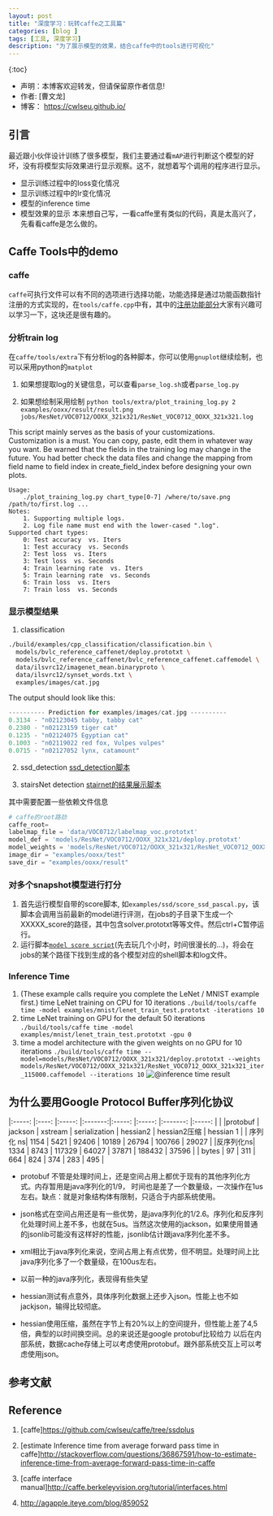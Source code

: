 ```yaml
---
layout: post
title: "深度学习：玩转caffe之工具篇"
categories: [blog ]
tags: [工具, 深度学习]
description: "为了展示模型的效果，结合caffe中的tools进行可视化"
---
```

{:toc}
- 声明：本博客欢迎转发，但请保留原作者信息!
- 作者: [曹文龙]
- 博客： <https://cwlseu.github.io/>

## 引言

最近跟小伙伴设计训练了很多模型，我们主要通过看`mAP`进行判断这个模型的好坏，没有将模型实际效果进行显示观察。这不，就想着写个调用的程序进行显示。

- 显示训练过程中的loss变化情况
- 显示训练过程中的lr变化情况
- 模型的inference time
- 模型效果的显示
本来想自己写，一看caffe里有类似的代码，真是太高兴了，先看看caffe是怎么做的。

## Caffe Tools中的demo 

### caffe
`caffe`可执行文件可以有不同的选项进行选择功能，功能选择是通过功能函数指针注册的方式实现的，在`tools/caffe.cpp`中有，其中的[注册功能部分](http://cwlseu.github.io/Cpp-Relearn)大家有兴趣可以学习一下，这块还是很有趣的。

### 分析train log
在`caffe/tools/extra`下有分析log的各种脚本，你可以使用`gnuplot`继续绘制，也可以采用python的`matplot`

1. 如果想提取log的关键信息，可以查看`parse_log.sh`或者`parse_log.py`

2. 如果想绘制采用绘制
`python tools/extra/plot_training_log.py 2 examples/ooxx/result/result.png jobs/ResNet/VOC0712/OOXX_321x321/ResNet_VOC0712_OOXX_321x321.log `

This script mainly serves as the basis of your customizations.
Customization is a must. You can copy, paste, edit them in whatever way you want. Be warned that the fields in the training log may change in the future. You had better check the data files and change the mapping from field name to field index in create_field_index before designing your own plots.

    Usage:
        ./plot_training_log.py chart_type[0-7] /where/to/save.png /path/to/first.log ...
    Notes:
        1. Supporting multiple logs.
        2. Log file name must end with the lower-cased ".log".
    Supported chart types:
        0: Test accuracy  vs. Iters
        1: Test accuracy  vs. Seconds
        2: Test loss  vs. Iters
        3: Test loss  vs. Seconds
        4: Train learning rate  vs. Iters
        5: Train learning rate  vs. Seconds
        6: Train loss  vs. Iters
        7: Train loss  vs. Seconds


### 显示模型结果
1. classification

```sh
./build/examples/cpp_classification/classification.bin \
  models/bvlc_reference_caffenet/deploy.prototxt \
  models/bvlc_reference_caffenet/bvlc_reference_caffenet.caffemodel \
  data/ilsvrc12/imagenet_mean.binaryproto \
  data/ilsvrc12/synset_words.txt \
  examples/images/cat.jpg
```

The output should look like this:

```cpp
---------- Prediction for examples/images/cat.jpg ----------
0.3134 - "n02123045 tabby, tabby cat"
0.2380 - "n02123159 tiger cat"
0.1235 - "n02124075 Egyptian cat"
0.1003 - "n02119022 red fox, Vulpes vulpes"
0.0715 - "n02127052 lynx, catamount"
```

2. ssd_detection
[ssd_detection脚本](https://github.com/cwlseu/caffe/blob/ssdplus/examples/stairsnet/ssd_detect_once.py)

3. stairsNet detection
[stairnet的结果展示脚本](https://github.com/cwlseu/caffe/blob/ssdplus/examples/stairsnet/stairsnet_detect.py)

其中需要配置一些依赖文件信息

```python
# caffe的root路劲
caffe_root=
labelmap_file = 'data/VOC0712/labelmap_voc.prototxt'
model_def = 'models/ResNet/VOC0712/OOXX_321x321/deploy.prototxt'
model_weights = 'models/ResNet/VOC0712/OOXX_321x321/ResNet_VOC0712_OOXX_321x321_iter_70000.caffemodel'
image_dir = "examples/ooxx/test"
save_dir = "examples/ooxx/result"
```

### 对多个snapshot模型进行打分
1. 首先运行模型自带的score脚本, 如`examples/ssd/score_ssd_pascal.py`，该脚本会调用当前最新的model进行评测，在jobs的子目录下生成一个XXXXX_score的路径，其中包含solver.prototxt等等文件。然后ctrl+C暂停运行。
2. 运行脚本[`model score script`](https://github.com/cwlseu/caffe/blob/ssdplus/tools/score_model.py)(先去玩几个小时，时间很漫长的...)，将会在jobs的某个路径下找到生成的各个模型对应的shell脚本和log文件。

### Inference Time
1. (These example calls require you complete the LeNet / MNIST example first.)
time LeNet training on CPU for 10 iterations
`./build/tools/caffe time -model examples/mnist/lenet_train_test.prototxt -iterations 10`
2. time LeNet training on GPU for the default 50 iterations
`./build/tools/caffe time -model examples/mnist/lenet_train_test.prototxt -gpu 0`
3. time a model architecture with the given weights on no GPU for 10 iterations
`./build/tools/caffe time --model=models/ResNet/VOC0712/OOXX_321x321/deploy.prototxt --weights models/ResNet/VOC0712/OOXX_321x321/ResNet_VOC0712_OOXX_321x321_iter_115000.caffemodel --iterations 10`
![@inference time result](https://cwlseu.github.io/images/linux/inference_time.JPG)

## 为什么要用Google Protocol Buffer序列化协议

|:-----:   |:----:   |:-----:  |:-------:|:-----:        |:-----:   |:-------:     |:-----:    |
|          |protobuf | jackson | xstream | serialization | hessian2 | hessian2压缩 | hessian 1 |
| 序列化 ns| 1154    | 5421    | 92406   |  10189        | 26794    | 100766       | 29027     |
|反序列化ns| 1334    | 8743    | 117329  |         64027 | 37871    | 188432       | 37596     |
| bytes    | 97      | 311     | 664     | 824           | 374      | 283          | 495       |

- protobuf 不管是处理时间上，还是空间占用上都优于现有的其他序列化方式。内存暂用是java序列化的1/9，
时间也是差了一个数量级，一次操作在1us左右。缺点：就是对象结构体有限制，只适合于内部系统使用。

- json格式在空间占用还是有一些优势，是java序列化的1/2.6。序列化和反序列化处理时间上差不多，也就在5us。当然这次使用的jackson，如果使用普通的jsonlib可能没有这样好的性能，jsonlib估计跟java序列化差不多。

- xml相比于java序列化来说，空间占用上有点优势，但不明显。处理时间上比java序列化多了一个数量级，在100us左右。

- 以前一种的java序列化，表现得有些失望

- hessian测试有点意外，具体序列化数据上还步入json。性能上也不如jackjson，输得比较彻底。
- hessian使用压缩，虽然在字节上有20%以上的空间提升，但性能上差了4,5倍，典型的以时间换空间。总的来说还是google protobuf比较给力
以后在内部系统，数据cache存储上可以考虑使用protobuf。跟外部系统交互上可以考虑使用json。

## 参考文献


## Reference

1. [caffe]<https://github.com/cwlseu/caffe/tree/ssdplus>

2. [estimate Inference time from average forward pass time in caffe]<http://stackoverflow.com/questions/36867591/how-to-estimate-inference-time-from-average-forward-pass-time-in-caffe>

3. [caffe interface manual]<http://caffe.berkeleyvision.org/tutorial/interfaces.html>

4. http://agapple.iteye.com/blog/859052


